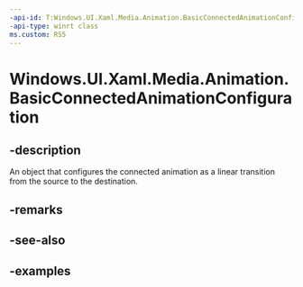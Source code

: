```yaml
---
-api-id: T:Windows.UI.Xaml.Media.Animation.BasicConnectedAnimationConfiguration
-api-type: winrt class
ms.custom: RS5
---
```


<!-- Class syntax.
public class BasicConnectedAnimationConfiguration : ConnectedAnimationConfiguration, ConnectedAnimationConfiguration
-->

# Windows.UI.Xaml.Media.Animation.BasicConnectedAnimationConfiguration

## -description
An object that configures the connected animation as a linear transition from the source to the destination.

## -remarks

## -see-also

## -examples


